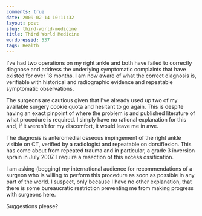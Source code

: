 ```yaml
---
comments: true
date: 2009-02-14 10:11:32
layout: post
slug: third-world-medicine
title: Third World Medicine
wordpressid: 537
tags: Health
---
```


I've had two operations on my right ankle and both have failed to correctly diagnose and address the underlying symptomatic complaints that have existed for over 18 months. I am now aware of what the correct diagnosis is, verifiable with historical and radiographic evidence and repeatable symptomatic observations.

The surgeons are cautious given that I've already used up two of my available surgery cookie quota and hesitant to go again. This is despite having an exact pinpoint of where the problem is and published literature of what procedure is required. I simply have no rational explanation for this and, if it weren't for my discomfort, it would leave me in awe.

The diagnosis is anteromedial osseous impingement of the right ankle visible on CT, verified by a radiologist and repeatable on dorsiflexion. This has come about from repeated trauma and in particular, a grade 3 inversion sprain in July 2007. I require a resection of this excess ossification.

I am asking (begging) my international audience for recommendations of a surgeon who is willing to perform this procedure as soon as possible in any part of the world. I suspect, only because I have no other explanation, that there is some bureaucratic restriction preventing me from making progress with surgeons here.

Suggestions please?
